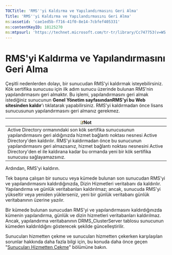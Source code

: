 ```yaml
---
TOCTitle: 'RMS''yi Kaldırma ve Yapılandırmasını Geri Alma'
Title: 'RMS''yi Kaldırma ve Yapılandırmasını Geri Alma'
ms:assetid: 'cae1ed5b-f716-41f0-8e14-7cbfef405331'
ms:contentKeyID: 18125270
ms:mtpsurl: 'https://technet.microsoft.com/tr-tr/library/Cc747753(v=WS.10)'
---
```


RMS'yi Kaldırma ve Yapılandırmasını Geri Alma
=============================================

Çeşitli nedenlerden dolayı, bir sunucudan RMS'yi kaldırmak isteyebilirsiniz. Kök sertifika sunucusu için ilk adım sunucu üzerinde bulunan RMS'nin yapılandırmasını geri almaktır. Bu işlemi, yapılandırmasını geri almak istediğiniz sunucunun **Genel Yönetim sayfasındanRMS'yi bu Web sitesinden kaldır**'ı tıklatarak yapabilirsiniz. RMS'yi kaldırmadan önce lisans sunucusunun yapılandırmasını geri almanız gerekmez.

| ![](/security-updates/images/Cc747753.note(WS.10).gif)Not                                                                                                                                                                                                                                                                                                           |
|--------------------------------------------------------------------------------------------------------------------------------------------------------------------------------------------------------------------------------------------------------------------------------------------------------------------------------------------------------------------------------|
| Active Directory ormanındaki son kök sertifika sunucusunun yapılandırmasını geri aldığınızda hizmet bağlantı noktası nesnesi Active Directory'den kaldırılır. RMS'yi kaldırmadan önce bu sunucunun yapılandırmasını geri almazsanız, hizmet bağlantı noktası nesnesini Active Directory'den el ile kaldırana kadar bu ormanda yeni bir kök sertifika sunucusu sağlayamazsınız. |

Ardından, RMS'yi kaldırın.

Tek başına çalışan bir sunucu veya kümede bulunan son sunucudan RMS'yi ve yapılandırmasını kaldırdığınızda, Dizin Hizmetleri veritabanı da kaldırılır. Yapılandırma ve günlük veritabanları kaldırılmaz; ancak, sunucuda RMS'yi yükseltir veya yeniden yüklerseniz, yeni bir günlük veritabanı günlük veritabanının üzerine yazılır.

Bir kümede bulunan sunucudan RMS'yi ve yapılandırmasını kaldırdığınızda kümenin yapılandırma, günlük ve dizin hizmetleri veritabanları kaldırılmaz. Ancak, yapılandırma veritabanının DRMS\_ClusterServer tablosu sunucunun kümeden kaldırıldığını gösterecek şekilde güncelleştirilir.

Sunucuları hizmetten çekme ve sunucuları hizmetten çekerken karşılaşılan sorunlar hakkında daha fazla bilgi için, bu konuda daha önce geçen "[Sunucuları Hizmetten Çekme](https://technet.microsoft.com/52005e2e-9563-4ba0-906c-3cc76f9c378f)" bölümüne bakın.
